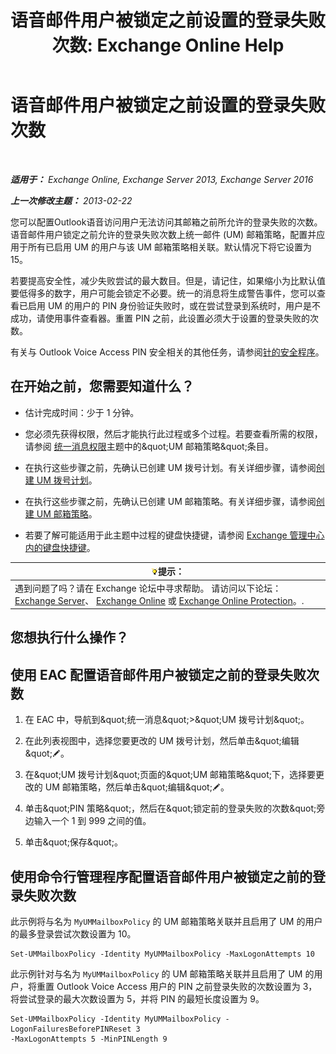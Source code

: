 ﻿---
title: '语音邮件用户被锁定之前设置的登录失败次数: Exchange Online Help'
TOCTitle: 语音邮件用户被锁定之前设置的登录失败次数
ms:assetid: 855e1980-2868-4983-b097-0b5f63f202b8
ms:mtpsurl: https://technet.microsoft.com/zh-cn/library/Bb123544(v=EXCHG.150)
ms:contentKeyID: 50556610
ms.date: 05/23/2018
mtps_version: v=EXCHG.150
ms.translationtype: MT
---

# 语音邮件用户被锁定之前设置的登录失败次数

 

_**适用于：** Exchange Online, Exchange Server 2013, Exchange Server 2016_

_**上一次修改主题：** 2013-02-22_

您可以配置Outlook语音访问用户无法访问其邮箱之前所允许的登录失败的次数。语音邮件用户锁定之前允许的登录失败次数上统一邮件 (UM) 邮箱策略，配置并应用于所有已启用 UM 的用户与该 UM 邮箱策略相关联。默认情况下将它设置为 15。

若要提高安全性，减少失败尝试的最大数目。但是，请记住，如果缩小为比默认值要低得多的数字，用户可能会锁定不必要。统一的消息将生成警告事件，您可以查看已启用 UM 的用户的 PIN 身份验证失败时，或在尝试登录到系统时，用户是不成功，请使用事件查看器。重置 PIN 之前，此设置必须大于设置的登录失败的次数。

有关与 Outlook Voice Access PIN 安全相关的其他任务，请参阅[针的安全程序](pin-security-procedures-exchange-2013-help.md)。

## 在开始之前，您需要知道什么？

  - 估计完成时间：少于 1 分钟。

  - 您必须先获得权限，然后才能执行此过程或多个过程。若要查看所需的权限，请参阅 [统一消息权限](unified-messaging-permissions-exchange-2013-help.md)主题中的\&quot;UM 邮箱策略\&quot;条目。

  - 在执行这些步骤之前，先确认已创建 UM 拨号计划。有关详细步骤，请参阅[创建 UM 拨号计划](create-a-um-dial-plan-exchange-2013-help.md)。

  - 在执行这些步骤之前，先确认已创建 UM 邮箱策略。有关详细步骤，请参阅[创建 UM 邮箱策略](create-a-um-mailbox-policy-exchange-2013-help.md)。

  - 若要了解可能适用于此主题中过程的键盘快捷键，请参阅 [Exchange 管理中心内的键盘快捷键](keyboard-shortcuts-in-the-exchange-admin-center-exchange-online-protection-help.md)。

<table>
<thead>
<tr class="header">
<th><img src="images/Bb124558.tip(EXCHG.150).gif" title="提示" alt="提示" />提示：</th>
</tr>
</thead>
<tbody>
<tr class="odd">
<td>遇到问题了吗？请在 Exchange 论坛中寻求帮助。 请访问以下论坛：<a href="https://go.microsoft.com/fwlink/p/?linkid=60612">Exchange Server</a>、 <a href="https://go.microsoft.com/fwlink/p/?linkid=267542">Exchange Online</a> 或 <a href="https://go.microsoft.com/fwlink/p/?linkid=285351">Exchange Online Protection</a>。.</td>
</tr>
</tbody>
</table>


## 您想执行什么操作？

## 使用 EAC 配置语音邮件用户被锁定之前的登录失败次数

1.  在 EAC 中，导航到\&quot;统一消息\&quot;\>\&quot;UM 拨号计划\&quot;。

2.  在此列表视图中，选择您要更改的 UM 拨号计划，然后单击\&quot;编辑\&quot;![编辑图标](images/Bb124582.6f53ccb2-1f13-4c02-bea0-30690e6ea71d(EXCHG.150).gif "编辑图标")。

3.  在\&quot;UM 拨号计划\&quot;页面的\&quot;UM 邮箱策略\&quot;下，选择要更改的 UM 邮箱策略，然后单击\&quot;编辑\&quot;![编辑图标](images/Bb124582.6f53ccb2-1f13-4c02-bea0-30690e6ea71d(EXCHG.150).gif "编辑图标")。

4.  单击\&quot;PIN 策略\&quot;，然后在\&quot;锁定前的登录失败的次数\&quot;旁边输入一个 1 到 999 之间的值。

5.  单击\&quot;保存\&quot;。

## 使用命令行管理程序配置语音邮件用户被锁定之前的登录失败次数

此示例将与名为 `MyUMMailboxPolicy` 的 UM 邮箱策略关联并且启用了 UM 的用户的最多登录尝试次数设置为 10。

    Set-UMMailboxPolicy -Identity MyUMMailboxPolicy -MaxLogonAttempts 10

此示例针对与名为 `MyUMMailboxPolicy` 的 UM 邮箱策略关联并且启用了 UM 的用户，将重置 Outlook Voice Access 用户的 PIN 之前登录失败的次数设置为 3，将尝试登录的最大次数设置为 5，并将 PIN 的最短长度设置为 9。

    Set-UMMailboxPolicy -Identity MyUMMailboxPolicy -LogonFailuresBeforePINReset 3
    -MaxLogonAttempts 5 -MinPINLength 9


